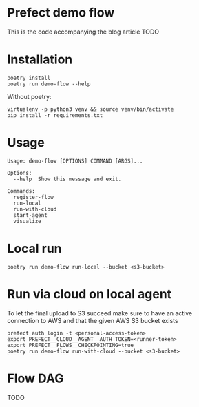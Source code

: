 # Prefect demo flow

This is the code accompanying the blog article TODO

# Installation

```
poetry install
poetry run demo-flow --help
```

Without poetry:
```
virtualenv -p python3 venv && source venv/bin/activate
pip install -r requirements.txt
```

# Usage

```
Usage: demo-flow [OPTIONS] COMMAND [ARGS]...

Options:
  --help  Show this message and exit.

Commands:
  register-flow
  run-local
  run-with-cloud
  start-agent
  visualize
```

# Local run

```
poetry run demo-flow run-local --bucket <s3-bucket>
```

# Run via cloud on local agent

To let the final upload to S3 succeed make sure to have an active connection to AWS
and that the given AWS S3 bucket exists

```
prefect auth login -t <personal-access-token>
export PREFECT__CLOUD__AGENT__AUTH_TOKEN=<runner-token>
export PREFECT__FLOWS__CHECKPOINTING=true
poetry run demo-flow run-with-cloud --bucket <s3-bucket>
```

# Flow DAG

TODO
